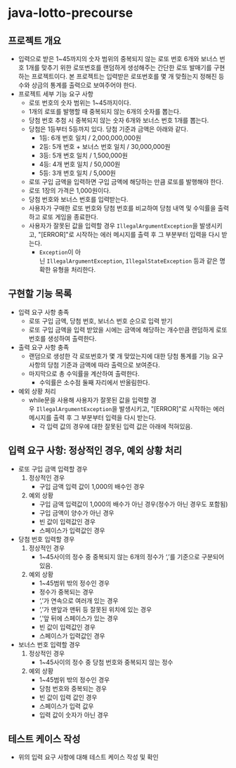 # java-lotto-precourse


## 프로젝트 개요

- 입력으로 받은 1~45까지의 숫자 범위의 중복되지 않는 로또 번호 6개와 보너스 번호 1개를 맞추기 위한 로또번호를 랜덤하게 생성해주는 간단한 로또 발매기를 구현하는 프로젝트이다. 본 프로젝트는 입력받은 로또번호를 몇 개 맞췄는지 정해진 등수와 상금의 통계를 출력으로 보여주어야 한다.
- 프로젝트 세부 기능 요구 사항
    - 로또 번호의 숫자 범위는 1~45까지이다.
    - 1개의 로또를 발행할 때 중복되지 않는 6개의 숫자를 뽑는다.
    - 당첨 번호 추첨 시 중복되지 않는 숫자 6개와 보너스 번호 1개를 뽑는다.
    - 당첨은 1등부터 5등까지 있다. 당첨 기준과 금액은 아래와 같다.
        - 1등: 6개 번호 일치 / 2,000,000,000원
        - 2등: 5개 번호 + 보너스 번호 일치 / 30,000,000원
        - 3등: 5개 번호 일치 / 1,500,000원
        - 4등: 4개 번호 일치 / 50,000원
        - 5등: 3개 번호 일치 / 5,000원
    - 로또 구입 금액을 입력하면 구입 금액에 해당하는 만큼 로또를 발행해야 한다.
    - 로또 1장의 가격은 1,000원이다.
    - 당첨 번호와 보너스 번호를 입력받는다.
    - 사용자가 구매한 로또 번호와 당첨 번호를 비교하여 당첨 내역 및 수익률을 출력하고 로또 게임을 종료한다.
    - 사용자가 잘못된 값을 입력할 경우 `IllegalArgumentException`을 발생시키고, "[ERROR]"로 시작하는 에러 메시지를 출력 후 그 부분부터 입력을 다시 받는다.
        - `Exception`이 아닌 `IllegalArgumentException`, `IllegalStateException` 등과 같은 명확한 유형을 처리한다.
        

## 구현할 기능 목록

- 입력 요구 사항 충족
    - 로또 구입 금액, 당첨 번호, 보너스 번호 순으로 입력 받기
    - 로또 구입 금액을 입력 받았을 시에는 금액에 해당하는 개수만큼 랜덤하게 로또번호를 생성하여 출력한다.
- 출력 요구 사항 충족
    - 랜덤으로 생성한 각 로또번호가 몇 개 맞았는지에 대한 당첨 통계를 기능 요구 사항의 당첨 기준과 금액에 따라 출력으로 보여준다.
    - 마지막으로 총 수익률을 계산하여 출력한다.
        - 수익률은 소수점 둘째 자리에서 반올림한다.
- 예외 상황 처리
    - while문을 사용해 사용자가 잘못된 값을 입력할 경우 `IllegalArgumentException`을 발생시키고, "[ERROR]"로 시작하는 에러 메시지를 출력 후 그 부분부터 입력을 다시 받는다.
        - 각 입력 값의 경우에 대한 잘못된 입력 값은 아래에 적혀있음.


## 입력 요구 사항: 정상적인 경우, 예외 상황 처리

- 로또 구입 금액 입력할 경우
    1. 정상적인 경우
        - 구입 금액 입력 값이 1,000의 배수인 경우
    2. 예외 상황
        - 구입 금액 입력값이 1,000의 배수가 아닌 경우(정수가 아닌 경우도 포함됨)
        - 구입 금액이 양수가 아닌 경우
        - 빈 값이 입력값인 경우
        - 스페이스가 입력값인 경우
- 당첨 번호 입력할 경우
    1. 정상적인 경우
        - 1~45사이의 정수 중 중복되지 않는 6개의 정수가 ‘,’를 기준으로 구분되어 있음.
    2. 예외 상황
        - 1~45범위 밖의 정수인 경우
        - 정수가 중복되는 경우
        - ‘,’가 연속으로 여러개 있는 경우
        - ‘,’가 맨앞과 맨뒤 등 잘못된 위치에 있는 경우
        - ‘,’앞 뒤에 스페이스가 있는 경우
        - 빈 값이 입력값인 경우
        - 스페이스가 입력값인 경우
- 보너스 번호 입력할 경우
    1. 정상적인 경우
        - 1~45사이의 정수 중 당첨 번호와 중복되지 않는 정수
    2. 예외 상황
        - 1~45범위 밖의 정수인 경우
        - 당첨 번호와 중복되는 경우
        - 빈 값이 입력 값인 경우
        - 스페이스가 입력 값우
        - 입력 값이 숫자가 아닌 경우
        

## 테스트 케이스 작성

- 위의 입력 요구 사항에 대해 테스트 케이스 작성 및 확인
